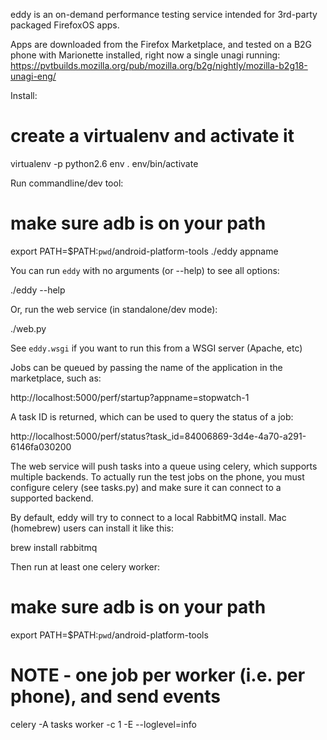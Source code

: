 eddy is an on-demand performance testing service intended for 3rd-party
packaged FirefoxOS apps.

Apps are downloaded from the Firefox Marketplace, and tested on a B2G phone
with Marionette installed, right now a single unagi running:
https://pvtbuilds.mozilla.org/pub/mozilla.org/b2g/nightly/mozilla-b2g18-unagi-eng/

Install:

  # create a virtualenv and activate it
  virtualenv -p python2.6 env
  . env/bin/activate

Run commandline/dev tool:

  # make sure adb is on your path
  export PATH=$PATH:`pwd`/android-platform-tools
  ./eddy appname

You can run ```eddy``` with no arguments (or --help) to see all options:

  ./eddy --help

Or, run the web service (in standalone/dev mode):

  ./web.py

See ```eddy.wsgi``` if you want to run this from a WSGI server (Apache, etc)

Jobs can be queued by passing the name of the application in the marketplace,
such as:

  http://localhost:5000/perf/startup?appname=stopwatch-1

A task ID is returned, which can be used to query the status of a job:

  http://localhost:5000/perf/status?task_id=84006869-3d4e-4a70-a291-6146fa030200

The web service will push tasks into a queue using celery, which supports
multiple backends. To actually run the test jobs on the phone, you must
configure celery (see tasks.py) and make sure it can connect to a supported
backend.

By default, eddy will try to connect to a local RabbitMQ install.
Mac (homebrew) users can install it like this:

  brew install rabbitmq

Then run at least one celery worker:

  # make sure adb is on your path
  export PATH=$PATH:`pwd`/android-platform-tools
  # NOTE - one job per worker (i.e. per phone), and send events
  celery -A tasks worker -c 1 -E --loglevel=info
